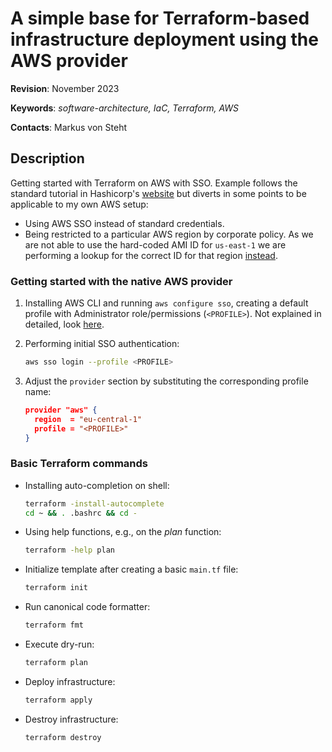 # A simple base for Terraform-based infrastructure deployment using the AWS provider

**Revision**: November 2023

**Keywords**: *software-architecture, IaC, Terraform, AWS*

**Contacts**: Markus von Steht

## Description

Getting started with Terraform on AWS with SSO. Example follows the standard tutorial in Hashicorp's [website](https://developer.hashicorp.com/terraform/tutorials/aws-get-started/aws-build) but diverts in some points to be applicable to my own AWS setup:

- Using AWS SSO instead of standard credentials.
- Being restricted to a particular AWS region by corporate policy. As we are not able to use the hard-coded AMI ID for `us-east-1` we are performing a lookup for the correct ID for that region [instead](https://developer.hashicorp.com/terraform/tutorials/aws-get-started/aws-build#troubleshooting).

### Getting started with the native AWS provider

1. Installing AWS CLI and running `aws configure sso`, creating a default profile with Administrator role/permissions (`<PROFILE>`). Not explained in detailed, look [here](https://docs.aws.amazon.com/cli/latest/userguide/sso-configure-profile-token.html).

2. Performing initial SSO authentication:

    ```bash
    aws sso login --profile <PROFILE>
    ```

3. Adjust the `provider` section by substituting the corresponding profile name:

    ```json
    provider "aws" {
      region  = "eu-central-1"
      profile = "<PROFILE>"
    }
    ```

### Basic Terraform commands

- Installing auto-completion on shell:

    ```bash
    terraform -install-autocomplete
    cd ~ && . .bashrc && cd -
    ```

- Using help functions, e.g., on the *plan* function:

    ```bash
    terraform -help plan
    ```

- Initialize template after creating a basic `main.tf` file:

    ```bash
    terraform init
    ```

- Run canonical code formatter:

    ```bash
    terraform fmt
    ```

- Execute dry-run:

    ```bash
    terraform plan
    ```

- Deploy infrastructure:

    ```bash
    terraform apply
    ```

- Destroy infrastructure:

    ```bash
    terraform destroy
    ```
